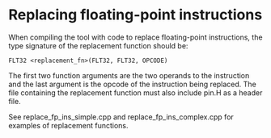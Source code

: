 Replacing floating-point instructions
=====================================

When compiling the tool with code to replace floating-point instructions, the type signature of the replacement function should be:

    FLT32 <replacement_fn>(FLT32, FLT32, OPCODE)

The first two function arguments are the two operands to the instruction and the last argument is the opcode of the instruction being replaced.  The file containing the replacement function must also include pin.H as a header file.

See replace_fp_ins_simple.cpp and replace_fp_ins_complex.cpp for examples of replacement functions.
